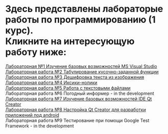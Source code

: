 Здесь представлены лабораторые работы по программированию (1 курс).<br>
Кликните на интересующую работу ниже:
=============
[Лабораторная №1 Изучение базовых возможностей MS Visual Studio](https://github.com/dark-angel-jpg/Lab/blob/master/Lab1.md)<br>
[Лабораторная работа №2 Табулирование кусочно-заданной функции](https://github.com/dark-angel-jpg/Lab/blob/master/Lab2.md)<br>
[Лабораторная работа №3 Дешифровка текста из изображения](https://github.com/dark-angel-jpg/Lab/blob/master/Lab3.mdм)<br>
[Лабораторная работа №4 Иксики-нолики](https://github.com/dark-angel-jpg/Lab/blob/master/Lab4.md)<br>
[Лабораторная работа №5 Работа с текстовыми файлами](https://github.com/dark-angel-jpg/Lab/blob/master/Lab5.md)<br>
Лабораторная работа №6 Погодный информер - in the development<br>
[Лабораторная работа №7 Изучение базовых возможностей IDE Qt Creator](https://github.com/dark-angel-jpg/Lab/blob/master/Lab7.md)<br>
[Лабораторная работа №8 Настройка Qt Creator для разработки приложений под android](https://github.com/dark-angel-jpg/Lab/blob/master/Lab8.md) <br>
Лабораторная работа №9 Тестирование при помощи Google Test Framework - in the development

